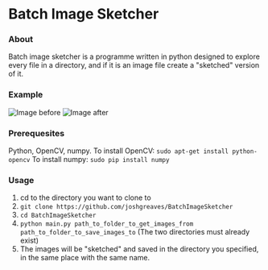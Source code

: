 # Batch Image Sketcher
### About
Batch image sketcher is a programme written in python designed to explore every file in a directory, and if it is an image file create a "sketched" version of it.

### Example
![Image before](https://github.com/joshgreaves/BatchPhotoSketcher/blob/master/images/Before3.jpg?raw=true)
![Image after](https://github.com/joshgreaves/BatchPhotoSketcher/blob/master/images/after3.png?raw=true)

### Prerequesites
Python, OpenCV, numpy.
To install OpenCV: `sudo apt-get install python-opencv`
To install numpy: `sudo pip install numpy`

### Usage
1. cd to the directory you want to clone to
2. `git clone https://github.com/joshgreaves/BatchImageSketcher`
3. `cd BatchImageSketcher`
4. `python main.py path_to_folder_to_get_images_from path_to_folder_to_save_images_to` (The two directories must already exist)
5. The images will be "sketched" and saved in the directory you specified, in the same place with the same name.
